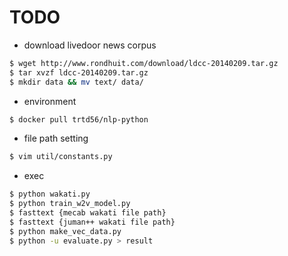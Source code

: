# TODO

- download livedoor news corpus

~~~bash
$ wget http://www.rondhuit.com/download/ldcc-20140209.tar.gz
$ tar xvzf ldcc-20140209.tar.gz
$ mkdir data && mv text/ data/
~~~

- environment

~~~bash
$ docker pull trtd56/nlp-python
~~~

- file path setting

~~~bash
$ vim util/constants.py
~~~

- exec

~~~bash
$ python wakati.py
$ python train_w2v_model.py
$ fasttext {mecab wakati file path}
$ fasttext {juman++ wakati file path}
$ python make_vec_data.py
$ python -u evaluate.py > result
~~~


